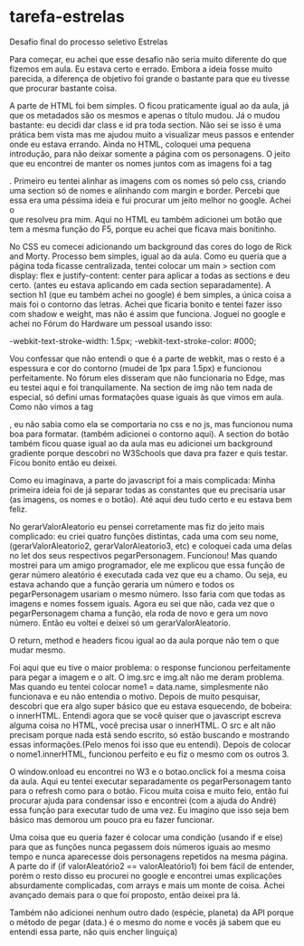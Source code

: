 # tarefa-estrelas
Desafio final do processo seletivo Estrelas


Para começar, eu achei que esse desafio não seria muito diferente do que fizemos em aula. Eu estava certo e errado. Embora a ideia fosse muito parecida, a diferença de objetivo foi grande o bastante para que eu tivesse que procurar bastante coisa.

A parte de HTML foi bem simples. O <head> ficou praticamente igual ao da aula, já que os metadados são os mesmos e apenas o título mudou. Já o <body> mudou bastante: eu decidi dar class e id pra toda section. Não sei se isso é uma prática bem vista mas me ajudou muito a visualizar meus passos e entender onde eu estava errando.
Ainda no HTML, coloquei uma pequena introdução, para não deixar somente a página com os personagens. O jeito que eu encontrei de manter os nomes juntos com as imagens foi a tag <figcaption>. Primeiro eu tentei alinhar as imagens com os nomes só pelo css, criando uma section só de nomes e alinhando com margin e border. Percebi que essa era uma péssima ideia e fui procurar um jeito melhor no google. Achei o <figcaption> que resolveu pra mim. Aqui no HTML eu também adicionei um botão que tem a mesma função do F5, porque eu achei que ficava mais bonitinho.

No CSS eu comecei adicionando um background das cores do logo de Rick and Morty. Processo bem simples, igual ao da aula. Como eu queria que a página toda ficasse centralizada, tentei colocar um main > section com display: flex e justify-content: center para aplicar a todas as sections e deu certo. (antes eu estava aplicando em cada section separadamente). A section h1 (que eu também achei no google) é bem simples, a única coisa a mais foi o contorno das letras. Achei que ficaria bonito e tentei fazer isso com shadow e weight, mas não é assim que funciona. Joguei no google e achei no Fórum do Hardware um pessoal usando isso: 

-webkit-text-stroke-width: 1.5px;
-webkit-text-stroke-color: #000;

Vou confessar que não entendi o que é a parte de webkit, mas o resto é a espessura e cor do contorno (mudei de 1px para 1.5px) e funcionou perfeitamente. No fórum eles disseram que não funcionaria no Edge, mas eu testei aqui e foi tranquilamente. 
Na section de img não tem nada de especial, só defini umas formatações quase iguais às que vimos em aula.
Como não vimos a tag <figcaption>, eu não sabia como ela se comportaria no css e no js, mas funcionou numa boa para formatar. (também adicionei o contorno aqui).
A section do botão também ficou quase igual ao da aula mas eu adicionei um background gradiente porque descobri no W3Schools que dava pra fazer e quis testar. Ficou bonito então eu deixei.

Como eu imaginava, a parte do javascript foi a mais complicada:
Minha primeira ideia foi de já separar todas as constantes que eu precisaria usar (as imagens, os nomes e o botão). Até aqui deu tudo certo e eu estava bem feliz.

No gerarValorAleatorio eu pensei corretamente mas fiz do jeito mais complicado: eu criei quatro funções distintas, cada uma com seu nome, (gerarValorAleatorio2, gerarValorAleatorio3, etc) e coloquei cada uma delas no let dos seus respectivos pegarPersonagem. Funcionou! Mas quando mostrei para um amigo programador, ele me explicou que essa função de gerar número aleatório é executada cada vez que eu a chamo. Ou seja, eu estava achando que a função geraria um número e todos os pegarPersonagem usariam o mesmo número. Isso faria com que todas as imagens e nomes fossem iguais. Agora eu sei que não, cada vez que o pegarPersonagem chama a função, ela roda de novo e gera um novo número. Então eu voltei e deixei só um gerarValorAleatorio. 

O return, method e headers ficou igual ao da aula porque não tem o que mudar mesmo.

Foi aqui que eu tive o maior problema: o response funcionou perfeitamente para pegar a imagem e o alt. O img.src e img.alt não me deram problema. Mas quando eu tentei colocar nome1 = data.name, simplesmente não funcionava e eu não entendia o motivo. Depois de muito pesquisar, descobri que era algo super básico que eu estava esquecendo, de bobeira: o innerHTML. Entendi agora que se você quiser que o javascript escreva alguma coisa no HTML, você precisa usar o innerHTML. O src e alt não precisam porque nada está sendo escrito, só estão buscando e mostrando essas informações.(Pelo menos foi isso que eu entendi). Depois de colocar o nome1.innerHTML, funcionou perfeito e eu fiz o mesmo com os outros 3.

O window.onload eu encontrei no W3 e o botao.onclick foi a mesma coisa da aula. Aqui eu tentei executar separadamente os pegarPersonagem tanto para o refresh como para o botão. Ficou muita coisa e muito feio, então fui procurar ajuda para condensar isso e encontrei (com a ajuda do André) essa função para executar tudo de uma vez. Eu imagino que isso seja bem básico mas demorou um pouco pra eu fazer funcionar.

Uma coisa que eu queria fazer é colocar uma condição (usando if e else) para que as funções nunca pegassem dois números iguais ao mesmo tempo e nunca aparecesse dois personagens repetidos na mesma página. A parte do if (if valorAleatório2 == valorAleatório1) foi bem fácil de entender, porém o resto disso eu procurei no google e encontrei umas explicações absurdamente complicadas, com arrays e mais um monte de coisa. Achei avançado demais para o que foi proposto, então deixei pra lá.

Também não adicionei nenhum outro dado (espécie, planeta) da API porque o método de pegar (data.) é o mesmo do nome e vocês já sabem que eu entendi essa parte, não quis encher linguiça)
